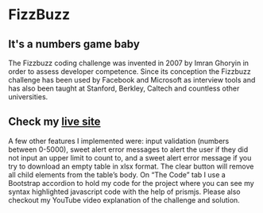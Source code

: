 # FizzBuzz

## It's a numbers game baby

The Fizzbuzz coding challenge was invented in 2007 by Imran Ghoryin in order to assess developer competence. Since its conception the Fizzbuzz challenge has been used by Facebook and Microsoft as interview tools and has also been taught at Stanford, Berkley, Caltech and countless other universities.

## Check my [live site](https://mackenzie-weaver-fizzbuzz.netlify.app/)

A few other features I implemented were: input validation (numbers between 0-5000), sweet alert error messages to alert the user if they did not input an upper limit to count to, and a sweet alert error message if you try to download an empty table in xlsx format. The clear button will remove all child elements from the table’s body. On “The Code” tab I use a Bootstrap accordion to hold my code for the project where you can see my syntax highlighted javascript code with the help of prismjs. Please also checkout my YouTube video explanation of the challenge and solution.

